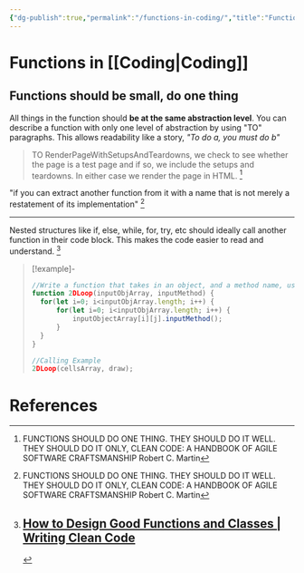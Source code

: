 ```yaml
---
{"dg-publish":true,"permalink":"/functions-in-coding/","title":"Functions in Coding"}
---
```


# Functions in [[Coding\|Coding]]
## Functions should be small, do one thing

All things in the function should **be at the same abstraction level**. You can describe a function with only one level of abstraction by using "TO" paragraphs. This allows readability like a story, *"To do a, you must do b"*

>TO RenderPageWithSetupsAndTeardowns, we check to see whether the page is a test page and if so, we include the setups and teardowns. In either case we render the page in HTML. [^2]

"if you can extract another function from it with a name that is not merely a restatement of its implementation" [^2]

---

Nested structures like if, else, while, for, try, etc should ideally call another function in their code block. This makes the code easier to read and understand. [^1]
>[!example]-
>```js
>//Write a function that takes in an object, and a method name, using a 2D array "inputObjArray", run each item with the specified method
>function 2DLoop(inputObjArray, inputMethod) {
>	for(let i=0; i<inputObjArray.length; i++) {
>		for(let i=0; i<inputObjArray.length; i++) {
>			inputObjectArray[i][j].inputMethod();
>		}
>	}
>}
>
>//Calling Example
>2DLoop(cellsArray, draw);
>```


# References
[^1]: # [How to Design Good Functions and Classes | Writing Clean Code](https://workat.tech/machine-coding/tutorial/design-good-functions-classes-clean-code-86h68awn9c7q)
 [^2]: FUNCTIONS SHOULD DO ONE THING. THEY SHOULD DO IT WELL. THEY SHOULD DO IT ONLY, CLEAN CODE: A HANDBOOK OF AGILE SOFTWARE CRAFTSMANSHIP Robert C. Martin